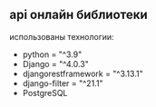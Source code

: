 <h2>api онлайн библиотеки </h2>
использованы технологии: <ul>
            <li>python = "^3.9"</li>
            <li>Django = "^4.0.3"</li>
            <li>djangorestframework = "^3.13.1"</li>
            <li>django-filter = "^21.1"</li>
            <li>PostgreSQL</li>